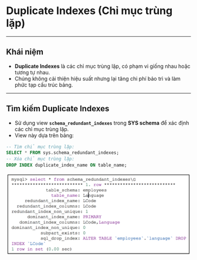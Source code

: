 # **Duplicate Indexes (Chỉ mục trùng lặp)**

---

## **Khái niệm**
- **Duplicate Indexes** là các chỉ mục trùng lặp, có phạm vi giống nhau hoặc tương tự nhau.
- Chúng không cải thiện hiệu suất nhưng lại tăng chi phí bảo trì và làm phức tạp cấu trúc bảng.

---

## **Tìm kiếm Duplicate Indexes**
- Sử dụng view **`schema_redundant_indexes`** trong **SYS schema** để xác định các chỉ mục trùng lặp.
- View này dựa trên bảng:
```sql
-- Tìm chỉ mục trùng lặp:
SELECT * FROM sys.schema_redundant_indexes;
-- Xóa chỉ mục trùng lặp:
DROP INDEX duplicate_index_name ON table_name;
```
![alt text](duplicate.png)